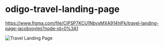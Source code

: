 # odigo-travel-landing-page
https://www.figma.com/file/ClPSP7KCU1NbvxMXA914hlFk/travel-landing-page-jacobvoyles?node-id=0%3A1

![Travel Landing Page](https://user-images.githubusercontent.com/89077026/159250867-1c534931-3d58-4e1f-90f5-ea9174fb2bb9.png)
